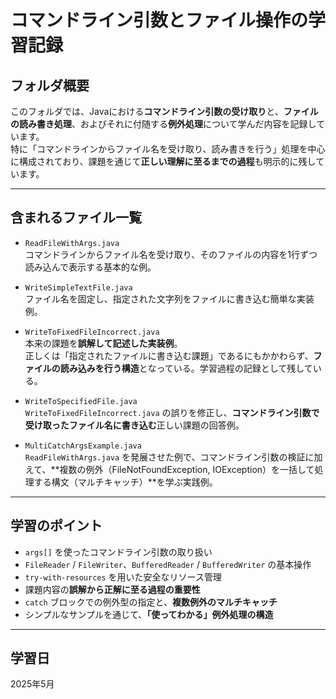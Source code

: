 # コマンドライン引数とファイル操作の学習記録

## フォルダ概要

このフォルダでは、Javaにおける**コマンドライン引数の受け取り**と、**ファイルの読み書き処理**、およびそれに付随する**例外処理**について学んだ内容を記録しています。  
特に「コマンドラインからファイル名を受け取り、読み書きを行う」処理を中心に構成されており、課題を通じて**正しい理解に至るまでの過程**も明示的に残しています。

---

## 含まれるファイル一覧

- `ReadFileWithArgs.java`  
  コマンドラインからファイル名を受け取り、そのファイルの内容を1行ずつ読み込んで表示する基本的な例。

- `WriteSimpleTextFile.java`  
  ファイル名を固定し、指定された文字列をファイルに書き込む簡単な実装例。

- `WriteToFixedFileIncorrect.java`  
  本来の課題を**誤解して記述した実装例**。  
  正しくは「指定されたファイルに書き込む課題」であるにもかかわらず、**ファイルの読み込みを行う構造**となっている。学習過程の記録として残している。

- `WriteToSpecifiedFile.java`  
  `WriteToFixedFileIncorrect.java` の誤りを修正し、**コマンドライン引数で受け取ったファイル名に書き込む**正しい課題の回答例。

- `MultiCatchArgsExample.java`  
  `ReadFileWithArgs.java` を発展させた例で、コマンドライン引数の検証に加えて、**複数の例外（FileNotFoundException, IOException）を一括して処理する構文（マルチキャッチ）**を学ぶ実践例。

---

## 学習のポイント

- `args[]` を使ったコマンドライン引数の取り扱い
- `FileReader` / `FileWriter`、`BufferedReader` / `BufferedWriter` の基本操作
- `try-with-resources` を用いた安全なリソース管理
- 課題内容の**誤解から正解に至る過程の重要性**
- `catch` ブロックでの例外型の指定と、**複数例外のマルチキャッチ**
- シンプルなサンプルを通じて、**「使ってわかる」例外処理の構造**

---

## 学習日

2025年5月